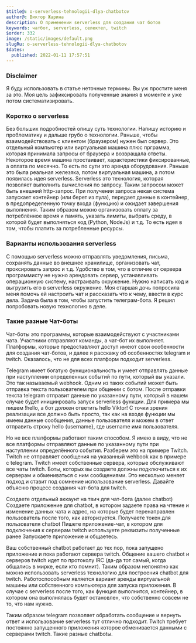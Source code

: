 ```yaml
---
$title@: o-serverless-tehnologii-dlya-chatbotov
author@: Виктор Жарина
description: О применении serverless для создания чат ботов
keywords: чатбот, serverless, селектел, twitch
$order: 332
image: /static/images/default.png
slugRu: o-serverless-tehnologii-dlya-chatbotov
$dates:
  published: 2022-01-11 17:57:51
---
```



<h3>Disclaimer</h3>

Я буду использовать в статье неточные термины. Вы уж простите меня за это. Моя цель зафиксировать полученные знания в моменте и уже потом систематизировать.

<h3>Коротко о serverless</h3>


Без больших подробностей опишу суть технологии. Напишу историю и проблематику и дальше грубо о технологии. Раньше, чтобы взаимодействовать с клиентом (браузером) нужен был сервер. Это отдельный компьютер или виртуальная машина плюс прграмма, которая принимала запросы от браузера и возвращала ответы. Некоторое время машина простаивает, характеристики фиксированные, а оплата по месячно. То есть по сути это аренда оборудования. Раньше это была реальная железяка, потом виртуальная машина, а потом появилась идея serverless. Serverless это технология, которая позволяет выполнить вычисления по запросу. Таким запросом может быть внешний http-запрос. При получении запроса некая система запускает контейнер (или берет из пула), передает данные в контейнер, в предопределенную точку входа (функцию) и ожидает завершения выполнения. Таким образом можно организовать оплату за потреблённое время и память, указать лимиты, выбрать среду, в которой будет выполняться код (Python, NodeJs) и т.д. То есть идея в том, чтобы платить за потребленные ресурсы.

<h3>Варианты использования serverless</h3>

С помощью serverless можно отправлять уведомления, письма, сохранять данные во внешнее хранилище, организовать чат, проксировать запрос и т.д. Удобство в том, что в отличие от сервера программисту не нужно арендовать сервер, устанавливать операционную систему, настраивать окружение. Нужно написать код и выгрузить его в serverless окружение.
Моя старшая дочь попросила меня помочь ей настроить чат и рассказать что к чему, ввести в курс дела. Задача была в том, чтобы запустить телеграм-бота. Я решил попробовать новую технологию в деле.

<h3>Такие разные Чат-боты</h3>

Чат-боты это программы, которые взаимодействуют с участниками чата. Участники отправляют команды, а чат-бот их выполняет. Платформы, которые предоставляют доступ имеют свои особенности для создания чат-ботов, и далее я расскажу об особенностях telegram и twitch. Оказалось, что не для всех платформ подходит serverless.

Telegram имеет богатую функциональность и умеет отправлять данные при наступлении определенных событий по пути, который вы указали. Это так называемый webhook. Одним из таких событий может быть отправка текста пользователем при общении с ботом. После отправки текста telegram отправит данные по указанному пути, который в нашем случае будет инициировать запуск serverless функции. Для примера мы пишем !hello, а бот должен ответить hello Viktor! С точки зрения реализации все должно быть просто, так как на входе функции мы имеем данные сообщения, данные пользователя и можем в ответ отправить строку hello {username}, где username имя пользователя.

Но не все платформы работают таким способом. Я имею в виду, что не все платформы отправляют данные по указанному пути при наступлении определённого события. Разберем это на примере Twitch. Twitch не отправляет сообщения на указанный wehbook как в примере с telegram. Twitch имеет собственные сервера, которые обслуживают все чаты twitch. Боты, которых вы создаете должны подключиться к их серверам и обмениваться с ним сообщениями. Это несколько меняет подход и ставит под сомнение использование serverless. Давайте объясню процесс создания чат-бота для twitch.

Создаете отдельный аккаунт на твич для чат-бота (далее chatbot)
Создаете приложение для chatbot, в котором задаете права на чтение и изменение данных чата и адрес, на которые будет перенаправлен пользователь после того, как авторизуется.
Получаете токен для пользователя chatbot
Пишете приложение-чат, в котором для подключения к серверам twitch используете реквизиты полученные ранее
Запускаете приложение и общаетесь.

Ваш собственный chatbot работает до тех пор, пока запущено приложение и пока работают сервера twitch. Общение вашего chatbot и серверов twitch идет по протоколу IRC (да-да тот самый, когда общались в мирке, если кто помнит). Таким образом непонятно как можно использовать serverless технологию для построения chatbot для twitch. Работоспособным является вариант аренды виртуальной машины или собственного компьютера для запуска приложения.
В случае с serverless после того, как функция выполнится, контейнер, в котором она выполнялась будет остановлен, что собственно совсем не то, что нам нужно.

Таким образом telegram позволяет обработать сообщение и вернуть ответ и использование serverless тут отлично подходит. Twitch требует постоянно запущенного приложения которое обменивается данными с серверами twitch. Такие разные chatbotы.
